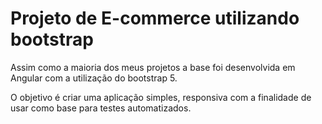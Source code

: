# Projeto de E-commerce utilizando bootstrap
Assim como a maioria dos meus projetos a base foi desenvolvida em Angular com a utilização do bootstrap 5.

O objetivo é criar uma aplicação simples, responsiva com a finalidade de usar como base para testes automatizados.